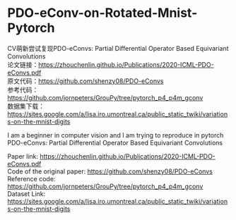 # PDO-eConv-on-Rotated-Mnist-Pytorch
CV萌新尝试复现PDO-eConvs: Partial Differential Operator Based Equivariant Convolutions  
论文链接：https://zhouchenlin.github.io/Publications/2020-ICML-PDO-eConvs.pdf   
原文代码：https://github.com/shenzy08/PDO-eConvs  
参考代码：https://github.com/jornpeters/GrouPy/tree/pytorch_p4_p4m_gconv  
数据集下载：https://sites.google.com/a/lisa.iro.umontreal.ca/public_static_twiki/variations-on-the-mnist-digits  

I am a beginner in computer vision and I am trying to reproduce in pytorch PDO-eConvs: Partial Differential Operator Based Equivariant Convolutions  
 
Paper link: https://zhouchenlin.github.io/Publications/2020-ICML-PDO-eConvs.pdf  
Code of the original paper: https://github.com/shenzy08/PDO-eConvs  
Reference code: https://github.com/jornpeters/GrouPy/tree/pytorch_p4_p4m_gconv  
Dataset Link: https://sites.google.com/a/lisa.iro.umontreal.ca/public_static_twiki/variations-on-the-mnist-digits  
